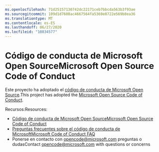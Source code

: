 ```yaml
---
ms.openlocfilehash: 71d25157130742dc22171ceb7bbcda563b3f93ae
ms.sourcegitcommit: 109d1d7608ac4667564fa5369e8722e569b8ea36
ms.translationtype: MT
ms.contentlocale: es-ES
ms.lasthandoff: 06/27/2020
ms.locfileid: "10834577"
---
```

# <span data-ttu-id="01a3b-101">Código de conducta de Microsoft Open Source</span><span class="sxs-lookup"><span data-stu-id="01a3b-101">Microsoft Open Source Code of Conduct</span></span>

<span data-ttu-id="01a3b-102">Este proyecto ha adoptado el [código de conducta de Microsoft Open Source](https://opensource.microsoft.com/codeofconduct/).</span><span class="sxs-lookup"><span data-stu-id="01a3b-102">This project has adopted the [Microsoft Open Source Code of Conduct](https://opensource.microsoft.com/codeofconduct/).</span></span>

<span data-ttu-id="01a3b-103">Recursos:</span><span class="sxs-lookup"><span data-stu-id="01a3b-103">Resources:</span></span>

- [<span data-ttu-id="01a3b-104">Código de conducta de Microsoft Open Source</span><span class="sxs-lookup"><span data-stu-id="01a3b-104">Microsoft Open Source Code of Conduct</span></span>](https://opensource.microsoft.com/codeofconduct/)
- [<span data-ttu-id="01a3b-105">Preguntas frecuentes sobre el código de conducta de Microsoft</span><span class="sxs-lookup"><span data-stu-id="01a3b-105">Microsoft Code of Conduct FAQ</span></span>](https://opensource.microsoft.com/codeofconduct/faq/)
- <span data-ttu-id="01a3b-106">Ponerse en contacto con [opencode@microsoft.com](mailto:opencode@microsoft.com) preguntas o dudas</span><span class="sxs-lookup"><span data-stu-id="01a3b-106">Contact [opencode@microsoft.com](mailto:opencode@microsoft.com) with questions or concerns</span></span>
